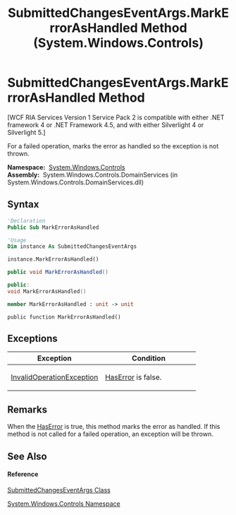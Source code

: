 ﻿---
title: SubmittedChangesEventArgs.MarkErrorAsHandled Method  (System.Windows.Controls)
TOCTitle: MarkErrorAsHandled Method
ms:assetid: M:System.Windows.Controls.SubmittedChangesEventArgs.MarkErrorAsHandled
ms:mtpsurl: https://msdn.microsoft.com/en-us/library/system.windows.controls.submittedchangeseventargs.markerrorashandled(v=VS.91)
ms:contentKeyID: 27196240
ms.date: 01/27/2012
mtps_version: v=VS.91
f1_keywords:
- System.Windows.Controls.SubmittedChangesEventArgs.MarkErrorAsHandled
dev_langs:
- CSharp
- JScript
- VB
- FSharp
- c++
api_location:
- System.Windows.Controls.DomainServices.dll
api_name:
- System.Windows.Controls.SubmittedChangesEventArgs.MarkErrorAsHandled
api_type:
- Managed
topic_type:
- apiref
- kbSyntax
product_family_name: VS
ROBOTS: INDEX,FOLLOW
---

# SubmittedChangesEventArgs.MarkErrorAsHandled Method

\[WCF RIA Services Version 1 Service Pack 2 is compatible with either .NET framework 4 or .NET Framework 4.5, and with either Silverlight 4 or Silverlight 5.\]

For a failed operation, marks the error as handled so the exception is not thrown.

**Namespace:**  [System.Windows.Controls](ms590941\(v=vs.91\).md)  
**Assembly:**  System.Windows.Controls.DomainServices (in System.Windows.Controls.DomainServices.dll)

## Syntax

``` vb
'Declaration
Public Sub MarkErrorAsHandled
```

``` vb
'Usage
Dim instance As SubmittedChangesEventArgs

instance.MarkErrorAsHandled()
```

``` csharp
public void MarkErrorAsHandled()
```

``` c++
public:
void MarkErrorAsHandled()
```

``` fsharp
member MarkErrorAsHandled : unit -> unit 
```

``` jscript
public function MarkErrorAsHandled()
```

## Exceptions

<table>
<colgroup>
<col style="width: 50%" />
<col style="width: 50%" />
</colgroup>
<thead>
<tr class="header">
<th>Exception</th>
<th>Condition</th>
</tr>
</thead>
<tbody>
<tr class="odd">
<td><a href="https://msdn.microsoft.com/en-us/library/2asft85a">InvalidOperationException</a></td>
<td><p><a href="ee707426(v=vs.91).md">HasError</a> is false.</p></td>
</tr>
</tbody>
</table>

## Remarks

When the [HasError](ee707426\(v=vs.91\).md) is true, this method marks the error as handled. If this method is not called for a failed operation, an exception will be thrown.

## See Also

#### Reference

[SubmittedChangesEventArgs Class](ee707731\(v=vs.91\).md)

[System.Windows.Controls Namespace](ms590941\(v=vs.91\).md)

